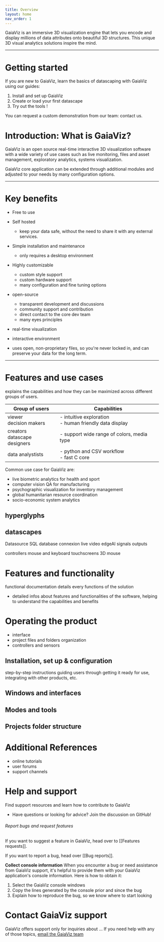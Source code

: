 ```yaml
---
title: Overview
layout: home
nav_order: 1
---
```


GaiaViz is an immersive 3D visualization engine that lets you encode and display millions of data attributes onto beautiful 3D structures. This unique 3D visual analytics solutions inspire the mind.


-----------------------------------------------------------------

# Getting started

If you are new to GaiaViz, learn the basics of datascaping with GaiaViz using our guides:

1. Install and set up GaiaViz
2. Create or load your first datascape
3. Try out the tools !

You can request a custom demonstration from our team: contact us.

# Introduction: What is GaiaViz?

GaiaViz is an open source real-time interactive 3D visualization software with a wide variety of use cases such as live monitoring, files and asset management, exploratory analytics, systems visualization.


GaiaViz core application can be extended through additional modules and adjusted to your needs by many configuration options.

-----------
# Key benefits

- Free to use
- Self hosted
	- keep your data safe, without the need to share it with any external services.
- Simple installation and maintenance
	- only requires a desktop environment 
- Highly customizable
	- custom style support
	- custom hardware support
	- many configuration and fine tuning options
- open-source
	- transparent development and discussions
	- community support and contribution
	- direct contact to the core dev team
	- many eyes principles


- real-time visualization
- interactive environment
- uses open, non-proprietary files, so you're never locked in, and can preserve your data for the long term.

-----------------------


# Features and use cases

explains the capabilities and how they can be maximized across different groups of users.

| Group of users                  | Capabilities                                             |
| ------------------------------- | -------------------------------------------------------- |
| viewer<br>decision makers       | - intuitive exploration<br>- human friendly data display |
| creators<br>datascape designers | - support wide range of colors, media type               |
| data analystists                | - python and CSV workflow<br>- fast C core               |

Common use case for GaiaViz are:
- live biometric analytics for health and sport
- computer vision QA for manufacturing
- psychographic visualization for inventory management
- global humanitarian resource coordination
- socio-economic system analytics 

## hyperglyphs
## datascapes


 
Datasource
	SQL database connexion
	live video 
	edgeAI signals outputs

 controllers
	mouse and keyboard
	touchscreens
	3D mouse

# Features and functionality
functional documentation details every functions of the solution
- detailed infos about features and functionalities of the software, helping to understand the capabilities and benefits
# Operating the product

- interface 
- project files and folders organization
- controllers and sensors

## Installation, set up & configuration
step-by-step instructions guiding users through getting it ready for use, integrating with other products, etc.
## Windows and interfaces

## Modes and tools

## Projects folder structure



# Additional References
- online tutorials
- user forums
- support channels

# Help and support 

Find support resources and learn how to contribute to GaiaViz

- Have questions or looking for advice? Join the discussion on GitHub!
###### Report bugs and request features

If you want to suggest a feature in GaiaViz, head over to [[Features requests]].

If you want to report a bug, head over [[Bug reports]]. 

**Collect console information**
When you encounter a bug or need assistance from GaiaViz support, it's helpful to provide them with your GaiaViz application's console information. Here is how to obtain it:

1. Select the GaiaViz console windows
2. Copy the lines generated by the console prior and since the bug
3. Explain how to reproduce the bug, so we know where to start looking


# Contact GaiaViz support

GaiaViz offers support only for inquiries about ...
If you need help with any of those topics, [email the GaiaViz team](mailto:hello@gaiaviz.com)
